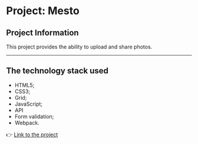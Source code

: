 # Project: Mesto

## Project Information

This project provides the ability to upload and share photos.

---

## The technology stack used

- HTML5;
- CSS3;
- Grid;
- JavaScript;
- API
- Form validation;
- Webpack.

 👉 [Link to the project](https://shahtarov.github.io/mesto-project/)
